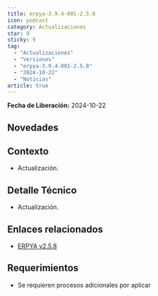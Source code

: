 ```yaml
---
title: erpya-3.9.4-001-2.5.8
icon: podcast
category: Actualizaciones
star: 9
sticky: 9
tag:
  - "Actualizaciones"
  - "Versiones"
  - "erpya-3.9.4-001-2.5.8"
  - "2024-10-22"
  - "Noticias"
article: true
---
```


**Fecha de Liberación:** 2024-10-22

## Novedades

## Contexto

- Actualización.

## Detalle Técnico

- Actualización.

## Enlaces relacionados

- [ERPYA v2.5.8](https://github.com/erpya/adempiere_patch_zk/releases/tag/2.5.8)

## Requerimientos

- Se requieren procesos adicionales por aplicar
